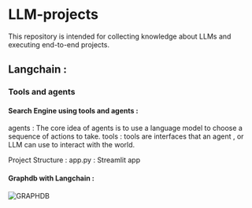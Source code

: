 # LLM-projects
This repository is intended for collecting knowledge about LLMs and executing end-to-end projects.

## Langchain : 


### Tools and agents 

#### Search Engine using tools and agents : 

agents : The core idea of agents is to use a language model to choose a sequence of actions to take. 
tools : tools are interfaces that an agent , or LLM can use to interact with the world.

Project Structure : 
app.py  : Streamlit app 




#### Graphdb with Langchain : 
![GRAPHDB](images/graphdb.png)  


